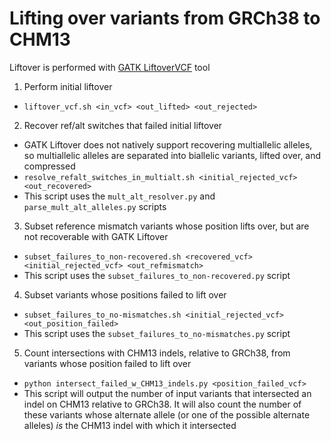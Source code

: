 # Lifting over variants from GRCh38 to CHM13

Liftover is performed with [GATK LiftoverVCF](https://gatk.broadinstitute.org/hc/en-us/articles/360037060932-LiftoverVcf-Picard-) tool

1. Perform initial liftover
- `liftover_vcf.sh <in_vcf> <out_lifted> <out_rejected>`

2. Recover ref/alt switches that failed initial liftover
- GATK Liftover does not natively support recovering multiallelic alleles, so multiallelic alleles are separated into biallelic variants, lifted over, and compressed
- `resolve_refalt_switches_in_multialt.sh <initial_rejected_vcf> <out_recovered>`
- This script uses the `mult_alt_resolver.py` and `parse_mult_alt_alleles.py` scripts

3. Subset reference mismatch variants whose position lifts over, but are not recoverable with GATK Liftover
- `subset_failures_to_non-recovered.sh <recovered_vcf> <initial_rejected_vcf> <out_refmismatch>`
- This script uses the `subset_failures_to_non-recovered.py` script

4. Subset variants whose positions failed to lift over
- `subset_failures_to_no-mismatches.sh <initial_rejected_vcf> <out_position_failed>`
- This script uses the `subset_failures_to_no-mismatches.py` script

5. Count intersections with CHM13 indels, relative to GRCh38, from variants whose position failed to lift over
- `python intersect_failed_w_CHM13_indels.py <position_failed_vcf>`
- This script will output the number of input variants that intersected an indel on CHM13 relative to GRCh38. It will also count the number of these variants whose alternate allele (or one of the possible alternate alleles) *is* the CHM13 indel with which it intersected
